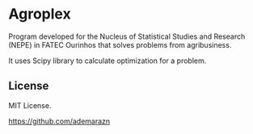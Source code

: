 # Agroplex
Program developed for the Nucleus of Statistical Studies and Research (NEPE) in FATEC Ourinhos that solves problems from agribusiness.

It uses Scipy library to calculate optimization for a problem.

## License

MIT License.

https://github.com/ademarazn
